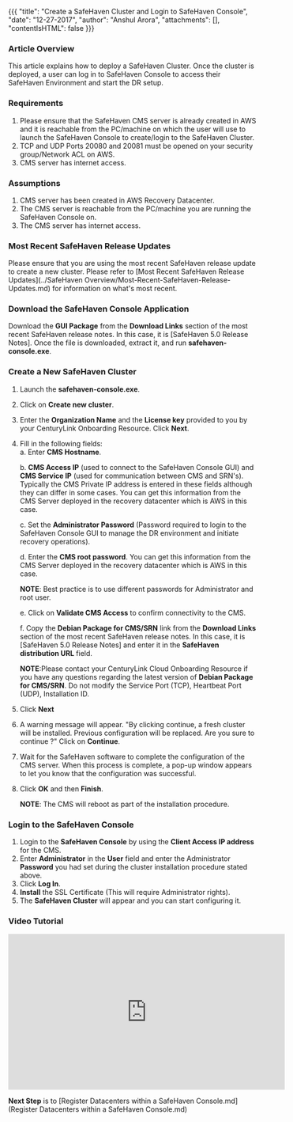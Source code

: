 {{{
  "title": "Create a SafeHaven Cluster and Login to SafeHaven Console",
  "date": "12-27-2017",
  "author": "Anshul Arora",
  "attachments": [],
  "contentIsHTML": false
}}}

### Article Overview
This article explains how to deploy a SafeHaven Cluster. Once the cluster is deployed, a user can log in to SafeHaven Console to access their SafeHaven Environment and start the DR setup.

### Requirements
1. Please ensure that the SafeHaven CMS server is already created in AWS and it is reachable from the PC/machine on which the user will use to launch the SafeHaven Console to create/login to the SafeHaven Cluster.
2. TCP and UDP Ports 20080 and 20081 must be opened on your security group/Network ACL on AWS.
3. CMS server has internet access.

### Assumptions
1. CMS server has been created in AWS Recovery Datacenter.
2. The CMS server is reachable from the PC/machine you are running the SafeHaven Console on.
3. The CMS server has internet access.

### Most Recent SafeHaven Release Updates
Please ensure that you are using the most recent SafeHaven release update to create a new cluster. Please refer to [Most Recent SafeHaven Release Updates](../SafeHaven Overview/Most-Recent-SafeHaven-Release-Updates.md) for information on what's most recent.

### Download the SafeHaven Console Application
Download the **GUI Package** from the **Download Links** section of the most recent SafeHaven release notes. In this case, it is [SafeHaven 5.0 Release Notes]. Once the file is downloaded, extract it, and run **safehaven-console.exe**.


### Create a New SafeHaven Cluster
1. Launch the **safehaven-console.exe**.
2. Click on **Create new cluster**.
3. Enter the **Organization Name** and the **License key** provided to you by your CenturyLink Onboarding Resource. Click **Next**.
4. Fill in the following fields:  
   a. Enter **CMS Hostname**.
    
   b. **CMS Access IP** (used to connect to the SafeHaven Console GUI) and **CMS Service IP** (used for communication between CMS 		and SRN's). Typically the CMS Private IP address is entered in these fields although they can differ in some cases. You can 	get this information from the CMS Server deployed in the recovery datacenter which is AWS in this case.
    
   c. Set the **Administrator Password** (Password required to login to the SafeHaven Console GUI to manage the DR environment and 	initiate recovery operations).  
    
   d. Enter the **CMS root password**. You can get this information from the CMS Server deployed in the recovery datacenter which 		is AWS in this case.
    
    **NOTE**: Best practice is to use different passwords for Administrator and root user.
    
   e. Click on **Validate CMS Access** to confirm connectivity to the CMS.

   f. Copy the **Debian Package for CMS/SRN** link from the **Download Links** section of the most recent SafeHaven release notes. 
   In this case, it is  [SafeHaven 5.0 Release Notes] and enter it in the **SafeHaven distribution URL** field. 
   
   **NOTE**:Please contact your CenturyLink Cloud Onboarding Resource if you have any questions regarding the latest version of **Debian 
   Package for CMS/SRN**. Do not modify the Service Port (TCP), Heartbeat Port (UDP), Installation ID.

5. Click **Next**
6. A warning message will appear.
"By clicking continue, a fresh cluster will be installed. Previous configuration will be replaced. Are you sure to continue ?" Click on **Continue**.

7. Wait for the SafeHaven software to complete the configuration of the CMS server. When this process is complete, a pop-up window appears to let you know that the configuration was successful.
8. Click **OK** and then **Finish**.

	**NOTE**: The CMS will reboot as part of the installation procedure.

### Login to the SafeHaven Console
1. Login to the **SafeHaven Console** by using the **Client Access IP address** for the CMS.
2. Enter **Administrator** in the **User** field and enter the Administrator **Password** you had set during the cluster installation procedure stated above.
3. Click **Log In**.
2. **Install** the SSL Certificate (This will require Administrator rights).
3. The **SafeHaven Cluster** will appear and you can start configuring it.

### Video Tutorial
<p>
<iframe width="560" height="315" src="https://www.youtube.com/embed/f3EZhkA39ak" frameborder="0" gesture="media" allow="encrypted-media" allowfullscreen></iframe>
</p>

**Next Step** is to [Register Datacenters within a SafeHaven Console.md](Register Datacenters within a SafeHaven Console.md)
